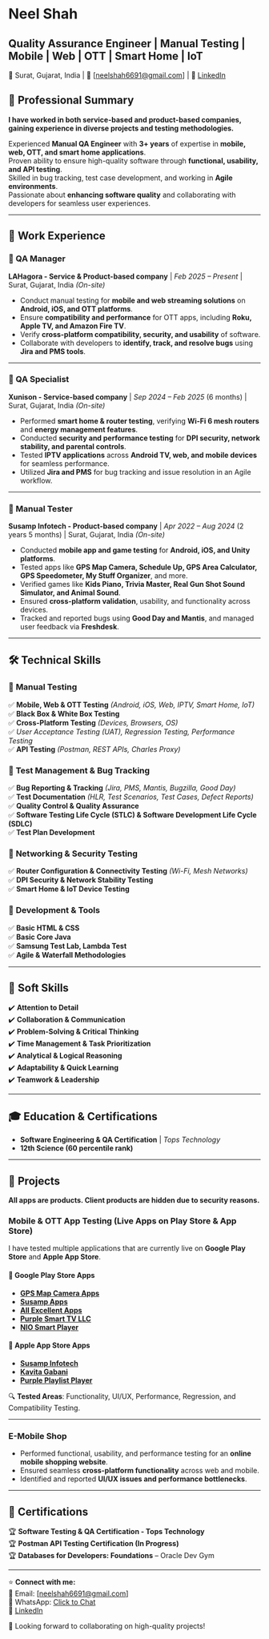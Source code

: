   # Neel Shah  
  ## Quality Assurance Engineer | Manual Testing | Mobile | Web | OTT | Smart Home | IoT  
  📍 Surat, Gujarat, India | 📧 [neelshah6691@gmail.com] | 🔗 [LinkedIn](https://www.linkedin.com/in/neel-shah05) 
  
  ## 📌 Professional Summary  
  
  **I have worked in both service-based and product-based companies, gaining experience in diverse projects and testing methodologies.**
  
  Experienced **Manual QA Engineer** with **3+ years** of expertise in **mobile, web, OTT, and smart home applications**.  
  Proven ability to ensure high-quality software through **functional, usability, and API testing**.  
  Skilled in bug tracking, test case development, and working in **Agile environments**.  
  Passionate about **enhancing software quality** and collaborating with developers for seamless user experiences.  
  
  ---
  
  ## 🏢 Work Experience  
  
  ### 🔹 QA Manager
  **LAHagora - Service & Product-based company** | *Feb 2025 – Present* | Surat, Gujarat, India *(On-site)*  
  - Conduct manual testing for **mobile and web streaming solutions** on **Android, iOS, and OTT platforms**.  
  - Ensure **compatibility and performance** for OTT apps, including **Roku, Apple TV, and Amazon Fire TV**.  
  - Verify **cross-platform compatibility, security, and usability** of software.  
  - Collaborate with developers to **identify, track, and resolve bugs** using **Jira and PMS tools**.  
  
  ---
  
  ### 🔹 QA Specialist  
  **Xunison - Service-based company** | *Sep 2024 – Feb 2025* (6 months) | Surat, Gujarat, India *(On-site)*  
  - Performed **smart home & router testing**, verifying **Wi-Fi 6 mesh routers** and **energy management features**.  
  - Conducted **security and performance testing** for **DPI security, network stability, and parental controls**.  
  - Tested **IPTV applications** across **Android TV, web, and mobile devices** for seamless performance.  
  - Utilized **Jira and PMS** for bug tracking and issue resolution in an Agile workflow.  
  
  ---
  
  ### 🔹 Manual Tester  
  **Susamp Infotech - Product-based company** | *Apr 2022 – Aug 2024* (2 years 5 months) | Surat, Gujarat, India *(On-site)*  
  - Conducted **mobile app and game testing** for **Android, iOS, and Unity platforms**.  
  - Tested apps like **GPS Map Camera, Schedule Up, GPS Area Calculator, GPS Speedometer, My Stuff Organizer**, and more.  
  - Verified games like **Kids Piano, Trivia Master, Real Gun Shot Sound Simulator, and Animal Sound**.  
  - Ensured **cross-platform validation**, usability, and functionality across devices.  
  - Tracked and reported bugs using **Good Day and Mantis**, and managed user feedback via **Freshdesk**.  
  
  ---
  
  ## 🛠 Technical Skills  
  
  ### 📌 **Manual Testing**  
  ✅ **Mobile, Web & OTT Testing** *(Android, iOS, Web, IPTV, Smart Home, IoT)*  
  ✅ **Black Box & White Box Testing**  
  ✅ **Cross-Platform Testing** *(Devices, Browsers, OS)*  
  ✅ *User Acceptance Testing (UAT), Regression Testing, Performance Testing*  
  ✅ **API Testing** *(Postman, REST APIs, Charles Proxy)*  
  
  ### 📌 **Test Management & Bug Tracking**  
  ✅ **Bug Reporting & Tracking** *(Jira, PMS, Mantis, Bugzilla, Good Day)*  
  ✅ **Test Documentation** *(HLR, Test Scenarios, Test Cases, Defect Reports)*  
  ✅ **Quality Control & Quality Assurance**  
  ✅ **Software Testing Life Cycle (STLC) & Software Development Life Cycle (SDLC)**  
  ✅ **Test Plan Development**  
  
  ### 📌 **Networking & Security Testing**  
  ✅ **Router Configuration & Connectivity Testing** *(Wi-Fi, Mesh Networks)*  
  ✅ **DPI Security & Network Stability Testing**  
  ✅ **Smart Home & IoT Device Testing**  
  
  ### 📌 **Development & Tools**  
  ✅ **Basic HTML & CSS**  
  ✅ **Basic Core Java**  
  ✅ **Samsung Test Lab, Lambda Test**  
  ✅ **Agile & Waterfall Methodologies**  
  
  ---
  
  ## 🎯 Soft Skills  
  ✔️ **Attention to Detail**  
  ✔️ **Collaboration & Communication**  
  ✔️ **Problem-Solving & Critical Thinking**  
  ✔️ **Time Management & Task Prioritization**  
  ✔️ **Analytical & Logical Reasoning**  
  ✔️ **Adaptability & Quick Learning**  
  ✔️ **Teamwork & Leadership**  
  
  ---
  
  ## 🎓 Education & Certifications  
  - **Software Engineering & QA Certification** | *Tops Technology*
  - **12th Science (60 percentile rank)**  
  
  ---
  
  ## 📌 Projects  
  **All apps are products. Client products are hidden due to security reasons.**  
  
  ### Mobile & OTT App Testing (Live Apps on Play Store & App Store)  
  I have tested multiple applications that are currently live on **Google Play Store** and **Apple App Store**.  
  
  #### **📱 Google Play Store Apps**  
  - **[GPS Map Camera Apps](https://play.google.com/store/apps/developer?id=GPS+Map+Camera&hl=en)**
  - **[Susamp Apps](https://play.google.com/store/apps/developer?id=Susamp+Apps&hl=en)**
  - **[All Excellent Apps](https://play.google.com/store/apps/developer?id=All+Excellent+Apps&hl=en)**
  - **[Purple Smart TV LLC](https://play.google.com/store/apps/developer?id=Purple+Smart+TV+LLC&hl=en)**
  - **[NIO Smart Player](https://play.google.com/store/apps/details?id=com.nio.smart.player&hl=en_IN)**  
  
  #### **🍏 Apple App Store Apps**  
  - **[Susamp Infotech](https://apps.apple.com/in/developer/susamp-infotech/id1535920005)**
  - **[Kavita Gabani](https://apps.apple.com/kg/developer/kavita-gabani/id1563703272)**
  - **[Purple Playlist Player](https://apps.apple.com/us/app/purple-playlist-player/id1547219704)**  
  
  🔍 **Tested Areas**: Functionality, UI/UX, Performance, Regression, and Compatibility Testing.  
  
  ---
  
  ### **E-Mobile Shop**  
  - Performed functional, usability, and performance testing for an **online mobile shopping website**.  
  - Ensured seamless **cross-platform functionality** across web and mobile.  
  - Identified and reported **UI/UX issues and performance bottlenecks**.  
  
  ---
  
  ## 📜 Certifications  
  🏆 **Software Testing & QA Certification - Tops Technology**  
  🏆 **Postman API Testing Certification (In Progress)**  
  🏆 **Databases for Developers: Foundations** – Oracle Dev Gym 
  
  ---
  
  ⭐ **Connect with me:**  
  📧 Email: [neelshah6691@gmail.com]  
  📱 WhatsApp: [Click to Chat](https://wa.link/ykcxmd>)  
  🔗 [LinkedIn](https://www.linkedin.com/in/neel-shah05)  
  
  🚀 Looking forward to collaborating on high-quality projects!  
